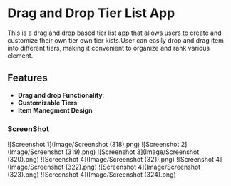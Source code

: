 # Drag and Drop Tier List App

This is a drag and drop based tier list app that allows users to create and customize their own tier own tier kists.User can easily drop and drag item into different tiers, making it convenient to organize and rank various element.
 

## Features

- **Drag and drop Functionality**: 
- **Customizable Tiers**:
- **Item Manegment Design**

###  ScreenShot

![Screenshot 1](Image/Screenshot (318).png)
![Screenshot 2](Image/Screenshot (319).png)
![Screenshot 3](Image/Screenshot (320).png)
![Screenshot 4](Image/Screenshot (321).png)
![Screenshot 4](Image/Screenshot (322).png)
![Screenshot 4](Image/Screenshot (323).png)
![Screenshot 4](Image/Screenshot (324).png)

